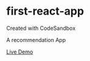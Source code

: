 # first-react-app
Created with CodeSandbox
<p>A recommendation App</p>
<a target="_blank" href="https://myview.netlify.app/">
                                 Live Demo
                            </a>
